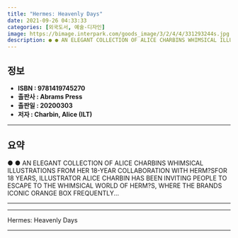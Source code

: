 ```yaml
---
title: "Hermes: Heavenly Days"
date: 2021-09-26 04:33:33
categories: [외국도서, 예술-디자인]
image: https://bimage.interpark.com/goods_image/3/2/4/4/331293244s.jpg
description: ● ● AN ELEGANT COLLECTION OF ALICE CHARBINS WHIMSICAL ILLUSTRATIONS FROM HER 18-YEAR COLLABORATION WITH HERM?SFOR 18 YEARS, ILLUSTRATOR ALICE CHARBIN HAS BEEN
---
```


## **정보**

- **ISBN : 9781419745270**
- **출판사 : Abrams Press**
- **출판일 : 20200303**
- **저자 : Charbin, Alice (ILT)**

------



## **요약**

●  ●  AN ELEGANT COLLECTION OF ALICE CHARBINS WHIMSICAL ILLUSTRATIONS FROM HER 18-YEAR COLLABORATION WITH HERM?SFOR 18 YEARS, ILLUSTRATOR ALICE CHARBIN HAS BEEN INVITING PEOPLE TO ESCAPE TO THE WHIMSICAL WORLD OF HERM?S, WHERE THE BRANDS ICONIC ORANGE BOX FREQUENTLY... 

------



------


Hermes: Heavenly Days 

------



